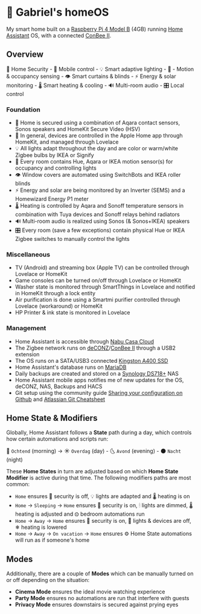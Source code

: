 # 🏡 Gabriel's homeOS
My smart home built on a [Raspberry Pi 4 Model B](https://www.raspberrypi.com/products/raspberry-pi-4-model-b/) (4GB) running [Home Assistant](https://www.home-assistant.io/) OS, with a connected [ConBee II](https://www.phoscon.de/en/conbee2).

## Overview
🚨 Home Security - 📱 Mobile control - 💡 Smart adaptive lighting - 👋 - Motion & occupancy sensing - 👁 Smart curtains & blinds - ⚡ Energy & solar monitoring - 🌡 Smart heating & cooling - 🔊 Multi-room audio - 🎛 Local control
### Foundation
- 🚨 Home is secured using a combination of Aqara contact sensors, Sonos speakers and HomeKit Secure Video (HSV)
- 📱 In general, devices are controlled in the Apple Home app through HomeKit, and managed through Lovelace
- 💡 All lights adapt throughout the day and are color or warm/white Zigbee bulbs by IKEA or Signify
- 👋 Every room contains Hue, Aqara or IKEA motion sensor(s) for occupancy and controlling lights
- 👁 Window covers are automated using SwitchBots and IKEA roller blinds
- ⚡ Energy and solar are being monitored by an Inverter (SEMS) and a Homewizard Energy P1 meter
- 🌡 Heating is controlled by Aqara and Sonoff temperature sensors in combination with Tuya devices and Sonoff relays behind radiators
- 🔊 Multi-room audio is realized using Sonos (& Sonos+IKEA) speakers
- 🎛 Every room (save a few exceptions) contain physical Hue or IKEA Zigbee switches to manually control the lights

### Miscellaneous
- TV (Android) and streaming box (Apple TV) can be controlled through Lovelace or HomeKit
- Game consoles can be turned on/off through Lovelace or HomeKit
- Washer state is monitored through SmartThings in Lovelace and notified in HomeKit through a lock entity
- Air purification is done using a Smartmi purifier controlled through Lovelace (workaround) or HomeKit
- HP Printer & ink state is monitored in Lovelace

### Management
- Home Assistant is accessible through [Nabu Casa Cloud](https://www.nabucasa.com/)
- The Zigbee network runs on [deCONZ](https://phoscon.de/en/conbee2/software)/[ConBee II](https://www.phoscon.de/en/conbee2) through a USB2 extension
- The OS runs on a SATA/USB3 connected [Kingston A400 SSD](https://www.kingston.com/en/ssd/a400-solid-state-drive)
- Home Assistant's database runs on [MariaDB](https://mariadb.org/)
- Daily backups are created and stored on a [Synology DS718+](https://www.synology.com/support/download/DS718+?version=7.0#system) NAS
- Home Assistant mobile apps notifies me of new updates for the OS, deCONZ, NAS, Backups and HACS
- Git setup using the community guide [Sharing your configuration on Github](https://community.home-assistant.io/t/sharing-your-configuration-on-github/195144) and [Atlassian Git Cheatsheet](https://www.atlassian.com/git/tutorials/atlassian-git-cheatsheet)

## Home State & Modifiers
Globally, Home Assistant follows a **State** path during a day, which controls how certain automations and scripts run:

🌅 `Ochtend` (morning) -> ☀ `Overdag` (day) - 🌜 `Avond` (evening) - 🌑 `Nacht` (night)

These **Home States** in turn are adjusted based on which **Home State Modifier** is active during that time. The following modifiers paths are most common:

- `Home` ensures 🚪 security is off, 💡 lights are adapted and 🌡 heating is on
- `Home` -> `Sleeping` -> `Home` ensures 🚨 security is on, 🕯 lights are dimmed, 🌡 heating is adjusted and ⚙ bedroom automations run
- `Home` -> `Away` -> `Home` ensures 🚨 security is on, 🚫 lights & devices are off, ❄ heating is lowered
- `Home` -> `Away` -> `On vacation` -> `Home` ensures ⚙ Home State automations will run as if someone's home

## Modes
Additionally, there are a couple of **Modes** which can be manually turned on or off depending on the situation:
- **Cinema Mode** ensures the ideal movie watching experience
- **Party Mode** ensures no automations are run that interfere with guests
- **Privacy Mode** ensures downstairs is secured against prying eyes
